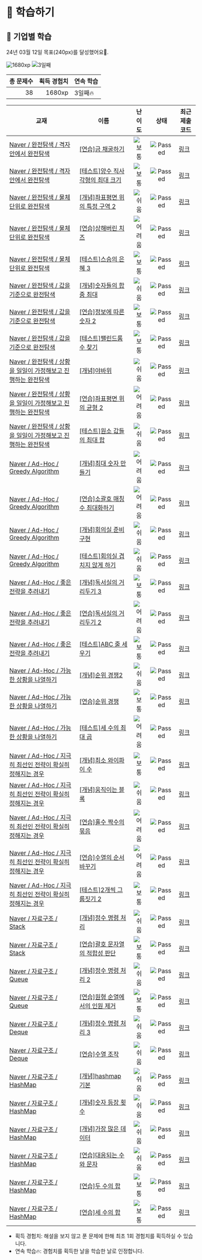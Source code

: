 # 📖 학습하기

## 🚀 기업별 학습
24년 03월 12일 목표(240px)를 달성했어요🥳.

![1680xp](https://img.shields.io/badge/EXP-1680xp-%235cb85c.svg?for-the-badge)
![3일째](https://img.shields.io/badge/연속학습-3일째-%23E34F26.svg?for-the-badge)

|총 문제수|획득 경험치|연속 학습|
|---:|---:|---|
38|1680xp|3일째🔥|

|교재|이름|난이도|상태|최근 제출 코드|
|---|---|:---:|:---:|---|
|[Naver / 완전탐색 / 격자 안에서 완전탐색](https://www.codetree.ai/missions?missionId=14)|[[연습]금 채굴하기](https://www.codetree.ai/missions/14/problems/gold-mining)|![보통][medium]|![Passed][passed]|[링크](https://github.com/gsbang97/codetree-TILs/blob/main/240312/%EA%B8%88%20%EC%B1%84%EA%B5%B4%ED%95%98%EA%B8%B0/gold-mining.py)|
|[Naver / 완전탐색 / 격자 안에서 완전탐색](https://www.codetree.ai/missions?missionId=14)|[[테스트]양수 직사각형의 최대 크기](https://www.codetree.ai/missions/14/problems/max-area-of-positive-rectangle)|![보통][medium]|![Passed][passed]|[링크](https://github.com/gsbang97/codetree-TILs/blob/main/240312/%EC%96%91%EC%88%98%20%EC%A7%81%EC%82%AC%EA%B0%81%ED%98%95%EC%9D%98%20%EC%B5%9C%EB%8C%80%20%ED%81%AC%EA%B8%B0/max-area-of-positive-rectangle.py)|
|[Naver / 완전탐색 / 물체 단위로 완전탐색](https://www.codetree.ai/missions?missionId=14)|[[개념]좌표평면 위의 특정 구역 2](https://www.codetree.ai/missions/14/problems/specific-zone-above-the-2d-coordinate-2)|![쉬움][easy]|![Passed][passed]|[링크](https://github.com/gsbang97/codetree-TILs/blob/main/240312/%EC%A2%8C%ED%91%9C%ED%8F%89%EB%A9%B4%20%EC%9C%84%EC%9D%98%20%ED%8A%B9%EC%A0%95%20%EA%B5%AC%EC%97%AD%202/specific-zone-above-the-2d-coordinate-2.py)|
|[Naver / 완전탐색 / 물체 단위로 완전탐색](https://www.codetree.ai/missions?missionId=14)|[[연습]상해버린 치즈](https://www.codetree.ai/missions/14/problems/rotten-cheese)|![어려움][hard]|![Passed][passed]|[링크](https://github.com/gsbang97/codetree-TILs/blob/main/240312/%EC%83%81%ED%95%B4%EB%B2%84%EB%A6%B0%20%EC%B9%98%EC%A6%88/rotten-cheese.py)|
|[Naver / 완전탐색 / 물체 단위로 완전탐색](https://www.codetree.ai/missions?missionId=14)|[[테스트]스승의 은혜 3](https://www.codetree.ai/missions/14/problems/the-grace-form-teacher-3)|![보통][medium]|![Passed][passed]|[링크](https://github.com/gsbang97/codetree-TILs/blob/main/240312/%EC%8A%A4%EC%8A%B9%EC%9D%98%20%EC%9D%80%ED%98%9C%203/the-grace-form-teacher-3.py)|
|[Naver / 완전탐색 / 값을 기준으로 완전탐색](https://www.codetree.ai/missions?missionId=14)|[[개념]숫자들의 합 중 최대](https://www.codetree.ai/missions/14/problems/maximum-of-sum-of-numbers)|![쉬움][easy]|![Passed][passed]|[링크](https://github.com/gsbang97/codetree-TILs/blob/main/240312/%EC%88%AB%EC%9E%90%EB%93%A4%EC%9D%98%20%ED%95%A9%20%EC%A4%91%20%EC%B5%9C%EB%8C%80/maximum-of-sum-of-numbers.py)|
|[Naver / 완전탐색 / 값을 기준으로 완전탐색](https://www.codetree.ai/missions?missionId=14)|[[연습]정보에 따른 숫자 2](https://www.codetree.ai/missions/14/problems/number-based-on-information-2)|![보통][medium]|![Passed][passed]|[링크](https://github.com/gsbang97/codetree-TILs/blob/main/240312/%EC%A0%95%EB%B3%B4%EC%97%90%20%EB%94%B0%EB%A5%B8%20%EC%88%AB%EC%9E%90%202/number-based-on-information-2.py)|
|[Naver / 완전탐색 / 값을 기준으로 완전탐색](https://www.codetree.ai/missions?missionId=14)|[[테스트]팰린드롬 수 찾기](https://www.codetree.ai/missions/14/problems/find-the-number-of-palindrome)|![보통][medium]|![Passed][passed]|[링크](https://github.com/gsbang97/codetree-TILs/blob/main/240312/%ED%8C%B0%EB%A6%B0%EB%93%9C%EB%A1%AC%20%EC%88%98%20%EC%B0%BE%EA%B8%B0/find-the-number-of-palindrome.py)|
|[Naver / 완전탐색 / 상황을 일일이 가정해보고 진행하는 완전탐색](https://www.codetree.ai/missions?missionId=14)|[[개념]야바위](https://www.codetree.ai/missions/14/problems/ya-rock)|![쉬움][easy]|![Passed][passed]|[링크](https://github.com/gsbang97/codetree-TILs/blob/main/240312/%EC%95%BC%EB%B0%94%EC%9C%84/ya-rock.py)|
|[Naver / 완전탐색 / 상황을 일일이 가정해보고 진행하는 완전탐색](https://www.codetree.ai/missions?missionId=14)|[[연습]좌표평면 위의 균형 2](https://www.codetree.ai/missions/14/problems/balance-on-coordinate-plane-2)|![어려움][hard]|![Passed][passed]|[링크](https://github.com/gsbang97/codetree-TILs/blob/main/240312/%EC%A2%8C%ED%91%9C%ED%8F%89%EB%A9%B4%20%EC%9C%84%EC%9D%98%20%EA%B7%A0%ED%98%95%202/balance-on-coordinate-plane-2.py)|
|[Naver / 완전탐색 / 상황을 일일이 가정해보고 진행하는 완전탐색](https://www.codetree.ai/missions?missionId=14)|[[테스트]원소 값들의 최대 합](https://www.codetree.ai/missions/14/problems/maximum-sum-of-element-values)|![쉬움][easy]|![Passed][passed]|[링크](https://github.com/gsbang97/codetree-TILs/blob/main/240312/%EC%9B%90%EC%86%8C%20%EA%B0%92%EB%93%A4%EC%9D%98%20%EC%B5%9C%EB%8C%80%20%ED%95%A9/maximum-sum-of-element-values.py)|
|[Naver / Ad-Hoc / Greedy Algorithm](https://www.codetree.ai/missions?missionId=14)|[[개념]최대 숫자 만들기](https://www.codetree.ai/missions/14/problems/make-biggest-num)|![어려움][hard]|![Passed][passed]|[링크](https://github.com/gsbang97/codetree-TILs/blob/main/240312/%EC%B5%9C%EB%8C%80%20%EC%88%AB%EC%9E%90%20%EB%A7%8C%EB%93%A4%EA%B8%B0/make-biggest-num.py)|
|[Naver / Ad-Hoc / Greedy Algorithm](https://www.codetree.ai/missions?missionId=14)|[[연습]소괄호 매칭 수 최대화하기](https://www.codetree.ai/missions/14/problems/maximize-the-number-of-parenthesis-matches)|![어려움][hard]|![Passed][passed]|[링크](https://github.com/gsbang97/codetree-TILs/blob/main/240312/%EC%86%8C%EA%B4%84%ED%98%B8%20%EB%A7%A4%EC%B9%AD%20%EC%88%98%20%EC%B5%9C%EB%8C%80%ED%99%94%ED%95%98%EA%B8%B0/maximize-the-number-of-parenthesis-matches.py)|
|[Naver / Ad-Hoc / Greedy Algorithm](https://www.codetree.ai/missions?missionId=14)|[[개념]회의실 준비 구현](https://www.codetree.ai/missions/14/problems/implement-scheduling-meeting-room)|![쉬움][easy]|![Passed][passed]|[링크](https://github.com/gsbang97/codetree-TILs/blob/main/240312/%ED%9A%8C%EC%9D%98%EC%8B%A4%20%EC%A4%80%EB%B9%84%20%EA%B5%AC%ED%98%84/implement-scheduling-meeting-room.py)|
|[Naver / Ad-Hoc / Greedy Algorithm](https://www.codetree.ai/missions?missionId=14)|[[테스트]회의실 겹치지 않게 하기](https://www.codetree.ai/missions/14/problems/do-not-overlap-the-meeting-room)|![쉬움][easy]|![Passed][passed]|[링크](https://github.com/gsbang97/codetree-TILs/blob/main/240312/%ED%9A%8C%EC%9D%98%EC%8B%A4%20%EA%B2%B9%EC%B9%98%EC%A7%80%20%EC%95%8A%EA%B2%8C%20%ED%95%98%EA%B8%B0/do-not-overlap-the-meeting-room.py)|
|[Naver / Ad-Hoc / 좋은 전략을 추려내기](https://www.codetree.ai/missions?missionId=14)|[[개념]독서실의 거리두기 3](https://www.codetree.ai/missions/14/problems/study-cafe-keeping-distance-3)|![보통][medium]|![Passed][passed]|[링크](https://github.com/gsbang97/codetree-TILs/blob/main/240312/%EB%8F%85%EC%84%9C%EC%8B%A4%EC%9D%98%20%EA%B1%B0%EB%A6%AC%EB%91%90%EA%B8%B0%203/study-cafe-keeping-distance-3.py)|
|[Naver / Ad-Hoc / 좋은 전략을 추려내기](https://www.codetree.ai/missions?missionId=14)|[[연습]독서실의 거리두기 2](https://www.codetree.ai/missions/14/problems/study-cafe-keeping-distance-2)|![어려움][hard]|![Passed][passed]|[링크](https://github.com/gsbang97/codetree-TILs/blob/main/240312/%EB%8F%85%EC%84%9C%EC%8B%A4%EC%9D%98%20%EA%B1%B0%EB%A6%AC%EB%91%90%EA%B8%B0%202/study-cafe-keeping-distance-2.py)|
|[Naver / Ad-Hoc / 좋은 전략을 추려내기](https://www.codetree.ai/missions?missionId=14)|[[테스트]ABC 줄 세우기](https://www.codetree.ai/missions/14/problems/abc-line-up)|![보통][medium]|![Passed][passed]|[링크](https://github.com/gsbang97/codetree-TILs/blob/main/240312/ABC%20%EC%A4%84%20%EC%84%B8%EC%9A%B0%EA%B8%B0/abc-line-up.py)|
|[Naver / Ad-Hoc / 가능한 상황을 나열하기](https://www.codetree.ai/missions?missionId=14)|[[개념]순위 경쟁2](https://www.codetree.ai/missions/14/problems/ranking-competition2)|![쉬움][easy]|![Passed][passed]|[링크](https://github.com/gsbang97/codetree-TILs/blob/main/240312/%EC%88%9C%EC%9C%84%20%EA%B2%BD%EC%9F%812/ranking-competition2.py)|
|[Naver / Ad-Hoc / 가능한 상황을 나열하기](https://www.codetree.ai/missions?missionId=14)|[[연습]순위 경쟁](https://www.codetree.ai/missions/14/problems/ranking-competition)|![보통][medium]|![Passed][passed]|[링크](https://github.com/gsbang97/codetree-TILs/blob/main/240312/%EC%88%9C%EC%9C%84%20%EA%B2%BD%EC%9F%81/ranking-competition.py)|
|[Naver / Ad-Hoc / 가능한 상황을 나열하기](https://www.codetree.ai/missions?missionId=14)|[[테스트]세 수의 최대 곱](https://www.codetree.ai/missions/14/problems/maximum-product-of-three-numbers)|![어려움][hard]|![Passed][passed]|[링크](https://github.com/gsbang97/codetree-TILs/blob/main/240312/%EC%84%B8%20%EC%88%98%EC%9D%98%20%EC%B5%9C%EB%8C%80%20%EA%B3%B1/maximum-product-of-three-numbers.py)|
|[Naver / Ad-Hoc / 지극히 최선인 전략이 확실히 정해지는 경우](https://www.codetree.ai/missions?missionId=14)|[[개념]최소 와이파이 수](https://www.codetree.ai/missions/14/problems/minimum-number-of-wifi)|![보통][medium]|![Passed][passed]|[링크](https://github.com/gsbang97/codetree-TILs/blob/main/240312/%EC%B5%9C%EC%86%8C%20%EC%99%80%EC%9D%B4%ED%8C%8C%EC%9D%B4%20%EC%88%98/minimum-number-of-wifi.py)|
|[Naver / Ad-Hoc / 지극히 최선인 전략이 확실히 정해지는 경우](https://www.codetree.ai/missions?missionId=14)|[[개념]움직이는 블록](https://www.codetree.ai/missions/14/problems/moving-block)|![쉬움][easy]|![Passed][passed]|[링크](https://github.com/gsbang97/codetree-TILs/blob/main/240312/%EC%9B%80%EC%A7%81%EC%9D%B4%EB%8A%94%20%EB%B8%94%EB%A1%9D/moving-block.py)|
|[Naver / Ad-Hoc / 지극히 최선인 전략이 확실히 정해지는 경우](https://www.codetree.ai/missions?missionId=14)|[[연습]홀수 짝수의 묶음](https://www.codetree.ai/missions/14/problems/odd-even-bundle)|![어려움][hard]|![Passed][passed]|[링크](https://github.com/gsbang97/codetree-TILs/blob/main/240312/%ED%99%80%EC%88%98%20%EC%A7%9D%EC%88%98%EC%9D%98%20%EB%AC%B6%EC%9D%8C/odd-even-bundle.py)|
|[Naver / Ad-Hoc / 지극히 최선인 전략이 확실히 정해지는 경우](https://www.codetree.ai/missions?missionId=14)|[[연습]수열의 순서 바꾸기](https://www.codetree.ai/missions/14/problems/reorder-sequence)|![어려움][hard]|![Passed][passed]|[링크](https://github.com/gsbang97/codetree-TILs/blob/main/240312/%EC%88%98%EC%97%B4%EC%9D%98%20%EC%88%9C%EC%84%9C%20%EB%B0%94%EA%BE%B8%EA%B8%B0/reorder-sequence.py)|
|[Naver / Ad-Hoc / 지극히 최선인 전략이 확실히 정해지는 경우](https://www.codetree.ai/missions?missionId=14)|[[테스트]2개씩 그룹짓기 2](https://www.codetree.ai/missions/14/problems/group-of-pairs-2)|![보통][medium]|![Passed][passed]|[링크](https://github.com/gsbang97/codetree-TILs/blob/main/240312/2%EA%B0%9C%EC%94%A9%20%EA%B7%B8%EB%A3%B9%EC%A7%93%EA%B8%B0%202/group-of-pairs-2.py)|
|[Naver / 자료구조 / Stack](https://www.codetree.ai/missions?missionId=14)|[[개념]정수 명령 처리](https://www.codetree.ai/missions/14/problems/process-numeric-commands)|![쉬움][easy]|![Passed][passed]|[링크](https://github.com/gsbang97/codetree-TILs/blob/main/240312/%EC%A0%95%EC%88%98%20%EB%AA%85%EB%A0%B9%20%EC%B2%98%EB%A6%AC/process-numeric-commands.py)|
|[Naver / 자료구조 / Stack](https://www.codetree.ai/missions?missionId=14)|[[연습]괄호 문자열의 적합성 판단](https://www.codetree.ai/missions/14/problems/parentheses-string)|![보통][medium]|![Passed][passed]|[링크](https://github.com/gsbang97/codetree-TILs/blob/main/240312/%EA%B4%84%ED%98%B8%20%EB%AC%B8%EC%9E%90%EC%97%B4%EC%9D%98%20%EC%A0%81%ED%95%A9%EC%84%B1%20%ED%8C%90%EB%8B%A8/parentheses-string.py)|
|[Naver / 자료구조 / Queue](https://www.codetree.ai/missions?missionId=14)|[[개념]정수 명령 처리 2](https://www.codetree.ai/missions/14/problems/process-numeric-commands-2)|![쉬움][easy]|![Passed][passed]|[링크](https://github.com/gsbang97/codetree-TILs/blob/main/240312/%EC%A0%95%EC%88%98%20%EB%AA%85%EB%A0%B9%20%EC%B2%98%EB%A6%AC%202/process-numeric-commands-2.py)|
|[Naver / 자료구조 / Queue](https://www.codetree.ai/missions?missionId=14)|[[연습]원형 순열에서의 인원 제거](https://www.codetree.ai/missions/14/problems/josephus-permutations)|![보통][medium]|![Passed][passed]|[링크](https://github.com/gsbang97/codetree-TILs/blob/main/240312/%EC%9B%90%ED%98%95%20%EC%88%9C%EC%97%B4%EC%97%90%EC%84%9C%EC%9D%98%20%EC%9D%B8%EC%9B%90%20%EC%A0%9C%EA%B1%B0/josephus-permutations.py)|
|[Naver / 자료구조 / Deque](https://www.codetree.ai/missions?missionId=14)|[[개념]정수 명령 처리 3](https://www.codetree.ai/missions/14/problems/process-numeric-commands-3)|![쉬움][easy]|![Passed][passed]|[링크](https://github.com/gsbang97/codetree-TILs/blob/main/240312/%EC%A0%95%EC%88%98%20%EB%AA%85%EB%A0%B9%20%EC%B2%98%EB%A6%AC%203/process-numeric-commands-3.py)|
|[Naver / 자료구조 / Deque](https://www.codetree.ai/missions?missionId=14)|[[연습]수열 조작](https://www.codetree.ai/missions/14/problems/sequence-manipulation)|![쉬움][easy]|![Passed][passed]|[링크](https://github.com/gsbang97/codetree-TILs/blob/main/240312/%EC%88%98%EC%97%B4%20%EC%A1%B0%EC%9E%91/sequence-manipulation.py)|
|[Naver / 자료구조 / HashMap](https://www.codetree.ai/missions?missionId=14)|[[개념]hashmap 기본](https://www.codetree.ai/missions/14/problems/hashmap-basic)|![쉬움][easy]|![Passed][passed]|[링크](https://github.com/gsbang97/codetree-TILs/blob/main/240312/hashmap%20%EA%B8%B0%EB%B3%B8/hashmap-basic.py)|
|[Naver / 자료구조 / HashMap](https://www.codetree.ai/missions?missionId=14)|[[개념]숫자 등장 횟수](https://www.codetree.ai/missions/14/problems/number-frequency)|![쉬움][easy]|![Passed][passed]|[링크](https://github.com/gsbang97/codetree-TILs/blob/main/240312/%EC%88%AB%EC%9E%90%20%EB%93%B1%EC%9E%A5%20%ED%9A%9F%EC%88%98/number-frequency.py)|
|[Naver / 자료구조 / HashMap](https://www.codetree.ai/missions?missionId=14)|[[개념]가장 많은 데이터](https://www.codetree.ai/missions/14/problems/most-frequent-data)|![쉬움][easy]|![Passed][passed]|[링크](https://github.com/gsbang97/codetree-TILs/blob/main/240312/%EA%B0%80%EC%9E%A5%20%EB%A7%8E%EC%9D%80%20%EB%8D%B0%EC%9D%B4%ED%84%B0/most-frequent-data.py)|
|[Naver / 자료구조 / HashMap](https://www.codetree.ai/missions?missionId=14)|[[연습]대응되는 수와 문자](https://www.codetree.ai/missions/14/problems/corresponding-numbers-and-characters)|![쉬움][easy]|![Passed][passed]|[링크](https://github.com/gsbang97/codetree-TILs/blob/main/240312/%EB%8C%80%EC%9D%91%EB%90%98%EB%8A%94%20%EC%88%98%EC%99%80%20%EB%AC%B8%EC%9E%90/corresponding-numbers-and-characters.py)|
|[Naver / 자료구조 / HashMap](https://www.codetree.ai/missions?missionId=14)|[[연습]두 수의 합](https://www.codetree.ai/missions/14/problems/sum-of-two-num)|![보통][medium]|![Passed][passed]|[링크](https://github.com/gsbang97/codetree-TILs/blob/main/240312/%EB%91%90%20%EC%88%98%EC%9D%98%20%ED%95%A9/sum-of-two-num.py)|
|[Naver / 자료구조 / HashMap](https://www.codetree.ai/missions?missionId=14)|[[연습]세 수의 합](https://www.codetree.ai/missions/14/problems/sum-of-three-num)|![보통][medium]|![Passed][passed]|[링크](https://github.com/gsbang97/codetree-TILs/blob/main/240312/%EC%84%B8%20%EC%88%98%EC%9D%98%20%ED%95%A9/sum-of-three-num.py)|


* 획득 경험치: 해설을 보지 않고 푼 문제에 한해 최초 1회 경험치를 획득하실 수 있습니다.
* 연속 학습🔥: 경험치를 획득한 날을 학습한 날로 인정합니다.










[b5]: https://img.shields.io/badge/Bronze_5-%235D3E31.svg
[b4]: https://img.shields.io/badge/Bronze_4-%235D3E31.svg
[b3]: https://img.shields.io/badge/Bronze_3-%235D3E31.svg
[b2]: https://img.shields.io/badge/Bronze_2-%235D3E31.svg
[b1]: https://img.shields.io/badge/Bronze_1-%235D3E31.svg
[s5]: https://img.shields.io/badge/Silver_5-%23394960.svg
[s4]: https://img.shields.io/badge/Silver_4-%23394960.svg
[s3]: https://img.shields.io/badge/Silver_3-%23394960.svg
[s2]: https://img.shields.io/badge/Silver_2-%23394960.svg
[s1]: https://img.shields.io/badge/Silver_1-%23394960.svg
[g5]: https://img.shields.io/badge/Gold_5-%23FFC433.svg
[g4]: https://img.shields.io/badge/Gold_4-%23FFC433.svg
[g3]: https://img.shields.io/badge/Gold_3-%23FFC433.svg
[g2]: https://img.shields.io/badge/Gold_2-%23FFC433.svg
[g1]: https://img.shields.io/badge/Gold_1-%23FFC433.svg
[p5]: https://img.shields.io/badge/Platinum_5-%2376DDD8.svg
[p4]: https://img.shields.io/badge/Platinum_4-%2376DDD8.svg
[p3]: https://img.shields.io/badge/Platinum_3-%2376DDD8.svg
[p2]: https://img.shields.io/badge/Platinum_2-%2376DDD8.svg
[p1]: https://img.shields.io/badge/Platinum_1-%2376DDD8.svg
[passed]: https://img.shields.io/badge/Passed-%23009D27.svg
[failed]: https://img.shields.io/badge/Failed-%23D24D57.svg
[easy]: https://img.shields.io/badge/쉬움-%235cb85c.svg?for-the-badge
[medium]: https://img.shields.io/badge/보통-%23FFC433.svg?for-the-badge
[hard]: https://img.shields.io/badge/어려움-%23D24D57.svg?for-the-badge